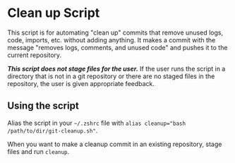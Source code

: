 # Clean up Script

This script is for automating "clean up" commits that remove unused logs, code, imports, etc. without adding anything. It makes a commit with the message "removes logs, comments, and unused code" and pushes it to the current repository. 

***This script does not stage files for the user.*** If the user runs the script in a directory that is not in a git repository or there are no staged files in the repository, the user is given appropriate feedback.

## Using the script 

Alias the script in your `~/.zshrc` file with `alias cleanup="bash /path/to/dir/git-cleanup.sh"`.

When you want to make a cleanup commit in an existing repository, stage files and run `cleanup`.